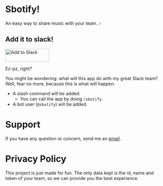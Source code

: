 <script src="https://cdnjs.cloudflare.com/ajax/libs/limonte-sweetalert2/6.6.4/sweetalert2.common.min.js"></script>

<script>
  const hash = window.location.hash;
  if (hash === '#success') {
    swal({
      title: "Success",
      text: "Thanks for installing Sbotify in your team!",
      type: "success"
    });
  } else if (hash === '#failure') {
    swal({
      title: "Oops!",
      text: "I'm sorry, something went wrong… please try again, and if this persists, send me an email to me@a-rmz.io",
      type: "error"
    });
  }
</script>

# Sbotify!
An easy way to share music with your team. 🎶

## Add it to slack!
<a href="https://slack.com/oauth/authorize?&scope=commands,bot,chat:write:bot&client_id=187076757827.188860129170&redirect_uri=https://c557f018.ngrok.io/slack/auth"><img alt="Add to Slack" height="40" width="139" src="https://platform.slack-edge.com/img/add_to_slack.png" srcset="https://platform.slack-edge.com/img/add_to_slack.png 1x, https://platform.slack-edge.com/img/add_to_slack@2x.png 2x" /></a>

Ez-pz, right?

You might be wondering: what will this app do with my great Slack team? Well, fear no more, because this is what will happen.
* A slash command will be added.
  * You can call the app by doing `/sbotify`.
* A bot user (`@sbotify`) will be added.

# Support
If you have any question or concern, send me an [email](mailto:armzprz+sbotify+support@gmail.com).

# Privacy Policy
This project is just made for fun. The only data kept is the id, name and token of your team, so we can provide you the best experience.
